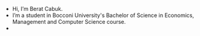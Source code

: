 -  Hi, I’m Berat Cabuk.
-  I’m a student in Bocconi University's Bachelor of Science in Economics, Management and Computer Science course.
-  

<!---
beratcabuk/beratcabuk is a ✨ special ✨ repository because its `README.md` (this file) appears on your GitHub profile.
You can click the Preview link to take a look at your changes.
--->
